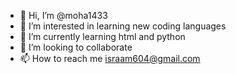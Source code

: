 - 👋 Hi, I’m @moha1433
- 👀 I’m interested in learning new coding languages 
- 🌱 I’m currently learning html and python
- 💞️ I’m looking to collaborate
- 📫 How to reach me israam604@gmail.com

<!---
moha1433/moha1433 is a ✨ special ✨ repository because its `README.md` (this file) appears on your GitHub profile.
You can click the Preview link to take a look at your changes.
--->
